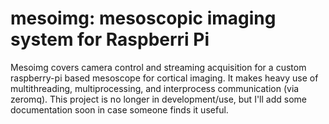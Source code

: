 # mesoimg: mesoscopic imaging system for Raspberri Pi
Mesoimg covers camera control and streaming acquisition for a custom raspberry-pi based mesoscope for cortical imaging. 
It makes heavy use of multithreading, multiprocessing, and interprocess communication (via zeromq). This project is no longer in development/use, but I'll add some documentation soon in case someone finds it useful.
